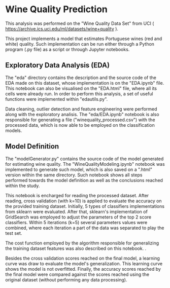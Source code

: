 # Wine Quality Prediction 

This analysis was performed on the "Wine Quality Data Set" from UCI ( https://archive.ics.uci.edu/ml/datasets/wine+quality ).

This project implements a model that estimates Portuguese wines (red and white) quality. Such implementation can be run either through a Python program (.py file) as a script or through Jupyter notebooks.


## Exploratory Data Analysis (EDA)
The "eda" directory contains the description and the source code of the EDA made on this dataset, whose implementation is on the "EDA.ipynb" file. This notebook can also be visualised on the "EDA.html" file, where all its cells were already run. In order to perform this analysis, a set of useful functions were implemented within "edautils.py".

Data cleaning, outlier detection and feature engineering were performed along with the exploratory analisis. The "eda/EDA.ipynb" notebook is also responsible for generating a file  ("winequality_processed.csv") with the processed data, which is now able to be employed on the classification models.

## Model Definition
The "modelGenerator.py" contains the source code of the model generated for estimating wine quality. The "WineQualityModeling.ipynb" notebook was implemented to generate such model, which is also saved on a ".html" version within the same directory. Such notebook shows all steps performed towards the model definition as well as the conclusions reached within the study.

This notebook is encharged for reading the processed dataset. After reading, cross validation (with k=10) is applied to evaluate the accuracy on the provided training dataset. Initially, 5 types of classifiers implementations from sklearn were evaluated. After that, sklearn's implementation
of GridSearch was employed to adjust the parameters of the top 2 score classifiers. Within 5 iterations (k=5) several parameters values were combined, where each iteration a part of the data was separated to play the test set.

The cost function employed by the algorithm responsible for generalizing the training dataset features was also described on this notebook. . 

Besides the cross validation scores reached on the final model, a learning curve was draw to evaluate the model's generalization. This learning curve shows the model is not overfitted. Finally, the accuracy scores reached by the final model were compared against the scores reached using the original dataset (without performing any data processing).